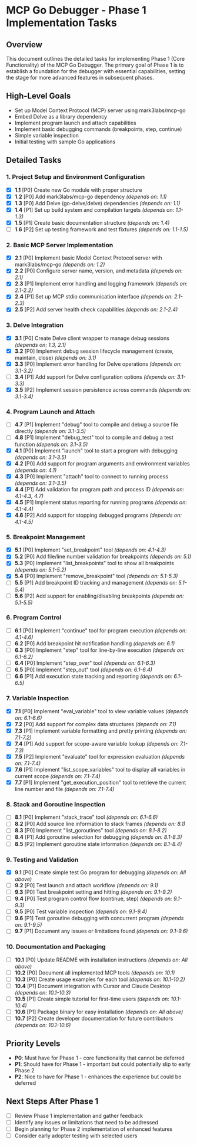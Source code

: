 # MCP Go Debugger - Phase 1 Implementation Tasks

## Overview

This document outlines the detailed tasks for implementing Phase 1 (Core Functionality) of the MCP Go Debugger. The primary goal of Phase 1 is to establish a foundation for the debugger with essential capabilities, setting the stage for more advanced features in subsequent phases.

## High-Level Goals

- Set up Model Context Protocol (MCP) server using mark3labs/mcp-go
- Embed Delve as a library dependency
- Implement program launch and attach capabilities
- Implement basic debugging commands (breakpoints, step, continue)
- Simple variable inspection
- Initial testing with sample Go applications

## Detailed Tasks

### 1. Project Setup and Environment Configuration

- [x] **1.1** [P0] Create new Go module with proper structure
- [x] **1.2** [P0] Add mark3labs/mcp-go dependency *(depends on: 1.1)*
- [x] **1.3** [P0] Add Delve (go-delve/delve) dependencies *(depends on: 1.1)*
- [x] **1.4** [P1] Set up build system and compilation targets *(depends on: 1.1-1.3)*
- [x] **1.5** [P1] Create basic documentation structure *(depends on: 1.4)*
- [ ] **1.6** [P2] Set up testing framework and test fixtures *(depends on: 1.1-1.5)*

### 2. Basic MCP Server Implementation

- [x] **2.1** [P0] Implement basic Model Context Protocol server with mark3labs/mcp-go *(depends on: 1.2)*
- [x] **2.2** [P0] Configure server name, version, and metadata *(depends on: 2.1)*
- [x] **2.3** [P1] Implement error handling and logging framework *(depends on: 2.1-2.2)*
- [x] **2.4** [P1] Set up MCP stdio communication interface *(depends on: 2.1-2.3)*
- [x] **2.5** [P2] Add server health check capabilities *(depends on: 2.1-2.4)*

### 3. Delve Integration

- [x] **3.1** [P0] Create Delve client wrapper to manage debug sessions *(depends on: 1.3, 2.1)*
- [x] **3.2** [P0] Implement debug session lifecycle management (create, maintain, close) *(depends on: 3.1)*
- [x] **3.3** [P0] Implement error handling for Delve operations *(depends on: 3.1-3.2)*
- [ ] **3.4** [P1] Add support for Delve configuration options *(depends on: 3.1-3.3)*
- [x] **3.5** [P2] Implement session persistence across commands *(depends on: 3.1-3.4)*

### 4. Program Launch and Attach

- [ ] **4.7** [P1] Implement "debug" tool to compile and debug a source file directly *(depends on: 3.1-3.5)*
- [ ] **4.8** [P1] Implement "debug_test" tool to compile and debug a test function *(depends on: 3.1-3.5)*
- [x] **4.1** [P0] Implement "launch" tool to start a program with debugging *(depends on: 3.1-3.5)*
- [x] **4.2** [P0] Add support for program arguments and environment variables *(depends on: 4.1)*
- [x] **4.3** [P0] Implement "attach" tool to connect to running process *(depends on: 3.1-3.5)*
- [x] **4.4** [P1] Add validation for program path and process ID *(depends on: 4.1-4.3, 4.7)*
- [x] **4.5** [P1] Implement status reporting for running programs *(depends on: 4.1-4.4)*
- [x] **4.6** [P2] Add support for stopping debugged programs *(depends on: 4.1-4.5)*

### 5. Breakpoint Management

- [x] **5.1** [P0] Implement "set_breakpoint" tool *(depends on: 4.1-4.3)*
- [x] **5.2** [P0] Add file/line number validation for breakpoints *(depends on: 5.1)*
- [x] **5.3** [P0] Implement "list_breakpoints" tool to show all breakpoints *(depends on: 5.1-5.2)*
- [x] **5.4** [P0] Implement "remove_breakpoint" tool *(depends on: 5.1-5.3)*
- [ ] **5.5** [P1] Add breakpoint ID tracking and management *(depends on: 5.1-5.4)*
- [ ] **5.6** [P2] Add support for enabling/disabling breakpoints *(depends on: 5.1-5.5)*

### 6. Program Control

- [ ] **6.1** [P0] Implement "continue" tool for program execution *(depends on: 4.1-4.6)*
- [ ] **6.2** [P0] Add breakpoint hit notification handling *(depends on: 6.1)*
- [ ] **6.3** [P0] Implement "step" tool for line-by-line execution *(depends on: 6.1-6.2)*
- [ ] **6.4** [P0] Implement "step_over" tool *(depends on: 6.1-6.3)*
- [ ] **6.5** [P0] Implement "step_out" tool *(depends on: 6.1-6.4)*
- [ ] **6.6** [P1] Add execution state tracking and reporting *(depends on: 6.1-6.5)*

### 7. Variable Inspection

- [x] **7.1** [P0] Implement "eval_variable" tool to view variable values *(depends on: 6.1-6.6)*
- [x] **7.2** [P0] Add support for complex data structures *(depends on: 7.1)*
- [x] **7.3** [P1] Implement variable formatting and pretty printing *(depends on: 7.1-7.2)*
- [x] **7.4** [P1] Add support for scope-aware variable lookup *(depends on: 7.1-7.3)*
- [x] **7.5** [P2] Implement "evaluate" tool for expression evaluation *(depends on: 7.1-7.4)*
- [x] **7.6** [P1] Implement "list_scope_variables" tool to display all variables in current scope *(depends on: 7.1-7.4)*
- [x] **7.7** [P1] Implement "get_execution_position" tool to retrieve the current line number and file *(depends on: 7.1-7.4)*

### 8. Stack and Goroutine Inspection

- [ ] **8.1** [P0] Implement "stack_trace" tool *(depends on: 6.1-6.6)*
- [ ] **8.2** [P0] Add source line information to stack frames *(depends on: 8.1)*
- [ ] **8.3** [P0] Implement "list_goroutines" tool *(depends on: 8.1-8.2)*
- [ ] **8.4** [P1] Add goroutine selection for debugging *(depends on: 8.1-8.3)*
- [ ] **8.5** [P2] Implement goroutine state information *(depends on: 8.1-8.4)*

### 9. Testing and Validation

- [x] **9.1** [P0] Create simple test Go program for debugging *(depends on: All above)*
- [ ] **9.2** [P0] Test launch and attach workflow *(depends on: 9.1)*
- [ ] **9.3** [P0] Test breakpoint setting and hitting *(depends on: 9.1-9.2)*
- [ ] **9.4** [P0] Test program control flow (continue, step) *(depends on: 9.1-9.3)*
- [ ] **9.5** [P0] Test variable inspection *(depends on: 9.1-9.4)*
- [ ] **9.6** [P1] Test goroutine debugging with concurrent program *(depends on: 9.1-9.5)*
- [ ] **9.7** [P1] Document any issues or limitations found *(depends on: 9.1-9.6)*

### 10. Documentation and Packaging

- [ ] **10.1** [P0] Update README with installation instructions *(depends on: All above)*
- [ ] **10.2** [P0] Document all implemented MCP tools *(depends on: 10.1)*
- [ ] **10.3** [P0] Create usage examples for each tool *(depends on: 10.1-10.2)*
- [ ] **10.4** [P1] Document integration with Cursor and Claude Desktop *(depends on: 10.1-10.3)*
- [ ] **10.5** [P1] Create simple tutorial for first-time users *(depends on: 10.1-10.4)*
- [ ] **10.6** [P1] Package binary for easy installation *(depends on: All above)*
- [ ] **10.7** [P2] Create developer documentation for future contributors *(depends on: 10.1-10.6)*

## Priority Levels

- **P0**: Must have for Phase 1 - core functionality that cannot be deferred
- **P1**: Should have for Phase 1 - important but could potentially slip to early Phase 2
- **P2**: Nice to have for Phase 1 - enhances the experience but could be deferred

## Next Steps After Phase 1

- [ ] Review Phase 1 implementation and gather feedback
- [ ] Identify any issues or limitations that need to be addressed
- [ ] Begin planning for Phase 2 implementation of enhanced features
- [ ] Consider early adopter testing with selected users 